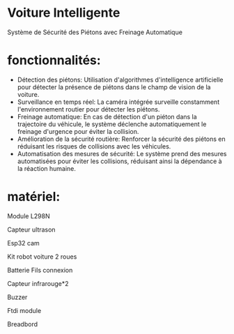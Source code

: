 # Voiture Intelligente
 Système de Sécurité des Piétons avec Freinage Automatique
 
# fonctionnalités:
- Détection des piétons: Utilisation d'algorithmes d'intelligence artificielle pour détecter la présence de piétons dans le champ de vision de la voiture.
- Surveillance en temps réel: La caméra intégrée surveille constamment l'environnement routier pour détecter les piétons.
- Freinage automatique: En cas de détection d'un piéton dans la trajectoire du véhicule, le système déclenche automatiquement le freinage d'urgence pour éviter la collision.
- Amélioration de la sécurité routière: Renforcer la sécurité des piétons en réduisant les risques de collisions avec les véhicules.
- Automatisation des mesures de sécurité: Le système prend des mesures automatisées pour éviter les collisions, réduisant ainsi la dépendance à la réaction humaine.

 # matériel:
 Module L298N
 
Capteur ultrason

Esp32 cam 

Kit robot voiture 2 roues 

Batterie
Fils connexion

Capteur infrarouge*2 

Buzzer 

Ftdi module

Breadbord

